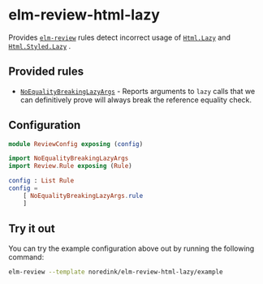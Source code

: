 # elm-review-html-lazy

Provides [`elm-review`](https://package.elm-lang.org/packages/jfmengels/elm-review/latest/) rules detect incorrect usage of [`Html.Lazy`](https://package.elm-lang.org/packages/elm/html/latest/Html.Lazy) and [`Html.Styled.Lazy`](https://package.elm-lang.org/packages/rtfeldman/elm-css/latest/Html.Styled.Lazy) .


## Provided rules

- [`NoEqualityBreakingLazyArgs`](https://package.elm-lang.org/packages/noredink/elm-review-html-lazy/1.0.0/NoEqualityBreakingLazyArgs) - Reports arguments to `lazy` calls that we can definitively prove will always break the reference equality check.


## Configuration

```elm
module ReviewConfig exposing (config)

import NoEqualityBreakingLazyArgs
import Review.Rule exposing (Rule)

config : List Rule
config =
    [ NoEqualityBreakingLazyArgs.rule
    ]
```


## Try it out

You can try the example configuration above out by running the following command:

```bash
elm-review --template noredink/elm-review-html-lazy/example
```
